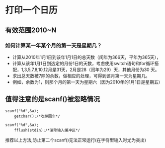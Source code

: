 # 打印一个日历
## 有效范围2010~N
### 如何计算某一年某个月的第一天是星期几？
- 计算从2010年1月1日到该年1月1日的总天数（闰年为366天，平年为365天），
- 计算从该年1月1日到选定的月份1日的天数，考虑使用switch语句和for循环搭配，1,3,5,7,8,10,12月是31天，2月是28（闰年为29）天，其他月份为30  天。
- 求出总天数被7除的余数，做相应的处理，可得到该月第一天为星期几。
- 例如，余数为1，则那个月的第一天为星期六（因为2010年的1月1日是星期五）
## 值得注意的是scanf()被忽略情况
```
scanf("%d",&a);
    getchar();/*吃掉回车*/
```
``` 
scanf("%d",&a);
    fflush(stdin);/*清除输入缓冲区*/    
 ```
推荐以上方法,防止第二个scanf()无法正常运行(在字符型输入时尤为突出)
